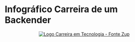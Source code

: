 # Infográfico Carreira de um Backender

<p align="center">
  <a href="https://www.zup.com.br/blog/carreira-para-desenvolvedor-back-end">
    <img src="https://www.zup.com.br/wp-content/uploads/2019/12/DEV-infografico-logoatual-1170x1536.png" alt="Logo">
  </a>
    <a href="https://www.zup.com.br/blog/carreira-para-desenvolvedor-back-end">Carreira em Tecnologia - Fonte Zup</a>
  
</p>
